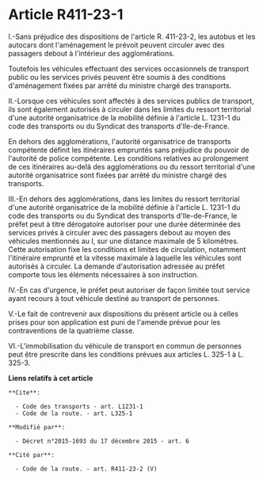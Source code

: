 # Article R411-23-1

I.-Sans préjudice des dispositions de l'article R. 411-23-2, les autobus et les autocars dont l'aménagement le prévoit
peuvent circuler avec des passagers debout à l'intérieur des agglomérations. 

Toutefois les véhicules effectuant des services occasionnels de transport public ou les services privés peuvent être soumis à
des conditions d'aménagement fixées par arrêté du ministre chargé des transports. 

II.-Lorsque ces véhicules sont affectés à des services publics de transport, ils sont également autorisés à circuler dans les
limites du ressort territorial d'une autorité organisatrice de la mobilité définie à l'article L. 1231-1 du code des
transports ou du Syndicat des transports d'Ile-de-France. 

En dehors des agglomérations, l'autorité organisatrice de transports compétente définit les itinéraires empruntés sans
préjudice du pouvoir de l'autorité de police compétente. Les conditions relatives au prolongement de ces itinéraires au-delà
des agglomérations ou du ressort territorial d'une autorité organisatrice sont fixées par arrêté du ministre chargé des
transports. 

III.-En dehors des agglomérations, dans les limites du ressort territorial d'une autorité organisatrice de la mobilité
définie à l'article L. 1231-1 du code des transports ou du Syndicat des transports d'Ile-de-France, le préfet peut à titre
dérogatoire autoriser pour une durée déterminée des services privés à circuler avec des passagers debout au moyen des
véhicules mentionnés au I, sur une distance maximale de 5 kilomètres. Cette autorisation fixe les conditions et limites de
circulation, notamment l'itinéraire emprunté et la vitesse maximale à laquelle les véhicules sont autorisés à circuler. La
demande d'autorisation adressée au préfet comporte tous les éléments nécessaires à son instruction. 

IV.-En cas d'urgence, le préfet peut autoriser de façon limitée tout service ayant recours à tout véhicule destiné au
transport de personnes. 

V.-Le fait de contrevenir aux dispositions du présent article ou à celles prises pour son application est puni de l'amende
prévue pour les contraventions de la quatrième classe. 

VI.-L'immobilisation du véhicule de transport en commun de personnes peut être prescrite dans les conditions prévues aux
articles L. 325-1 à L. 325-3.

**Liens relatifs à cet article**

	**Cite**:

	  - Code des transports - art. L1231-1
	  - Code de la route. - art. L325-1

	**Modifié par**:

	  - Décret n°2015-1693 du 17 décembre 2015 - art. 6

	**Cité par**:

	  - Code de la route. - art. R411-23-2 (V)
